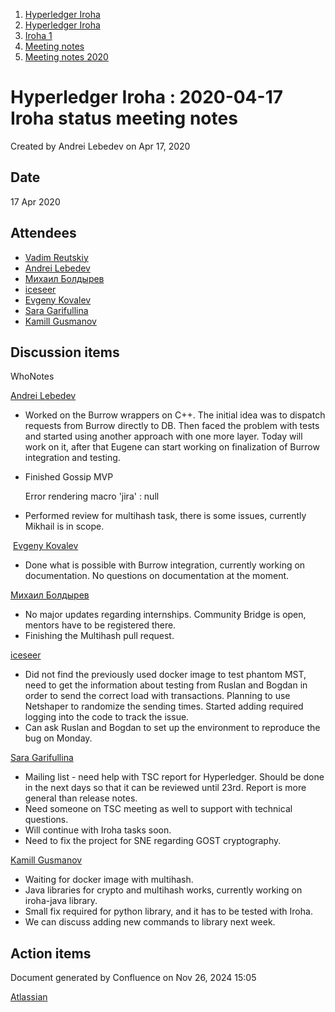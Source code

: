 1. [Hyperledger Iroha](index.html)
2. [Hyperledger Iroha](Hyperledger-Iroha_20873224.html)
3. [Iroha 1](Iroha-1_21015959.html)
4. [Meeting notes](Meeting-notes_21016018.html)
5. [Meeting notes 2020](Meeting-notes-2020_21016022.html)

# Hyperledger Iroha : 2020-04-17 Iroha status meeting notes

Created by Andrei Lebedev on Apr 17, 2020

## Date

17 Apr 2020

## Attendees

- [Vadim Reutskiy](https://lf-hyperledger.atlassian.net/wiki/people/5b8d04b72786fb2bf79a7405?ref=confluence)
- [Andrei Lebedev](https://lf-hyperledger.atlassian.net/wiki/people/557058:c02f1b3d-42e6-4519-ba84-2d0476dccbc9?ref=confluence)
- [Михаил Болдырев](https://lf-hyperledger.atlassian.net/wiki/people/557058:584193b8-9303-4b5a-8cb3-8153294c8cc2?ref=confluence)
- [iceseer](https://lf-hyperledger.atlassian.net/wiki/people/557058:4990bcb6-a037-4038-8a49-fdcc925bfb4f?ref=confluence)
- [Evgeny Kovalev](https://lf-hyperledger.atlassian.net/wiki/people/712020:594f9075-4294-4635-bee5-2184c91eb7b6?ref=confluence)
- [Sara Garifullina](https://lf-hyperledger.atlassian.net/wiki/people/5b6c115b2c9bd83c03707f95?ref=confluence)
- [Kamill Gusmanov](https://lf-hyperledger.atlassian.net/wiki/people/557058:63da6633-c7e7-46ec-af27-94ba8825efea?ref=confluence)

## Discussion items

WhoNotes

[Andrei Lebedev](https://lf-hyperledger.atlassian.net/wiki/people/557058:c02f1b3d-42e6-4519-ba84-2d0476dccbc9?ref=confluence)

- Worked on the Burrow wrappers on C++. The initial idea was to dispatch requests from Burrow directly to DB. Then faced the problem with tests and started using another approach with one more layer. Today will work on it, after that Eugene can start working on finalization of Burrow integration and testing.
- Finished Gossip MVP
  
  Error rendering macro 'jira' : null
- Performed review for multihash task, there is some issues, currently Mikhail is in scope.

 [Evgeny Kovalev](https://lf-hyperledger.atlassian.net/wiki/people/712020:594f9075-4294-4635-bee5-2184c91eb7b6?ref=confluence)

- Done what is possible with Burrow integration, currently working on documentation. No questions on documentation at the moment.

[Михаил Болдырев](https://lf-hyperledger.atlassian.net/wiki/people/557058:584193b8-9303-4b5a-8cb3-8153294c8cc2?ref=confluence)

- No major updates regarding internships. Community Bridge is open, mentors have to be registered there.
- Finishing the Multihash pull request.

[iceseer](https://lf-hyperledger.atlassian.net/wiki/people/557058:4990bcb6-a037-4038-8a49-fdcc925bfb4f?ref=confluence)

- Did not find the previously used docker image to test phantom MST, need to get the information about testing from Ruslan and Bogdan in order to send the correct load with transactions. Planning to use Netshaper to randomize the sending times. Started adding required logging into the code to track the issue.
- Can ask Ruslan and Bogdan to set up the environment to reproduce the bug on Monday.

[Sara Garifullina](https://lf-hyperledger.atlassian.net/wiki/people/5b6c115b2c9bd83c03707f95?ref=confluence)

- Mailing list - need help with TSC report for Hyperledger. Should be done in the next days so that it can be reviewed until 23rd. Report is more general than release notes.
- Need someone on TSC meeting as well to support with technical questions.
- Will continue with Iroha tasks soon.
- Need to fix the project for SNE regarding GOST cryptography.

[Kamill Gusmanov](https://lf-hyperledger.atlassian.net/wiki/people/557058:63da6633-c7e7-46ec-af27-94ba8825efea?ref=confluence)

- Waiting for docker image with multihash.
- Java libraries for crypto and multihash works, currently working on iroha-java library.
- Small fix required for python library, and it has to be tested with Iroha.
- We can discuss adding new commands to library next week.

## Action items

Document generated by Confluence on Nov 26, 2024 15:05

[Atlassian](http://www.atlassian.com/)
